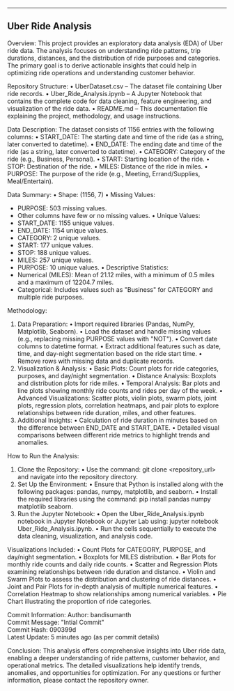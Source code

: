 ---------------------------------------------------------
Uber Ride Analysis
---------------------------------------------------------

Overview:
This project provides an exploratory data analysis (EDA) of Uber ride data. The analysis focuses on understanding ride patterns, trip durations, distances, and the distribution of ride purposes and categories. The primary goal is to derive actionable insights that could help in optimizing ride operations and understanding customer behavior.

Repository Structure:
• UberDataset.csv – The dataset file containing Uber ride records.
• Uber_Ride_Analysis.ipynb – A Jupyter Notebook that contains the complete code for data cleaning, feature engineering, and visualization of the ride data.
• README.md – This documentation file explaining the project, methodology, and usage instructions.

Data Description:
The dataset consists of 1156 entries with the following columns:
• START_DATE: The starting date and time of the ride (as a string, later converted to datetime).
• END_DATE: The ending date and time of the ride (as a string, later converted to datetime).
• CATEGORY: Category of the ride (e.g., Business, Personal).
• START: Starting location of the ride.
• STOP: Destination of the ride.
• MILES: Distance of the ride in miles.
• PURPOSE: The purpose of the ride (e.g., Meeting, Errand/Supplies, Meal/Entertain).

Data Summary:
• Shape: (1156, 7)
• Missing Values:
  - PURPOSE: 503 missing values.
  - Other columns have few or no missing values.
• Unique Values:
  - START_DATE: 1155 unique values.
  - END_DATE: 1154 unique values.
  - CATEGORY: 2 unique values.
  - START: 177 unique values.
  - STOP: 188 unique values.
  - MILES: 257 unique values.
  - PURPOSE: 10 unique values.
• Descriptive Statistics:
  - Numerical (MILES): Mean of 21.12 miles, with a minimum of 0.5 miles and a maximum of 12204.7 miles.
  - Categorical: Includes values such as "Business" for CATEGORY and multiple ride purposes.

Methodology:
1. Data Preparation:
   • Import required libraries (Pandas, NumPy, Matplotlib, Seaborn).
   • Load the dataset and handle missing values (e.g., replacing missing PURPOSE values with "NOT").
   • Convert date columns to datetime format.
   • Extract additional features such as date, time, and day-night segmentation based on the ride start time.
   • Remove rows with missing data and duplicate records.
2. Visualization & Analysis:
   • Basic Plots: Count plots for ride categories, purposes, and day/night segmentation.
   • Distance Analysis: Boxplots and distribution plots for ride miles.
   • Temporal Analysis: Bar plots and line plots showing monthly ride counts and rides per day of the week.
   • Advanced Visualizations: Scatter plots, violin plots, swarm plots, joint plots, regression plots, correlation heatmaps, and pair plots to explore relationships between ride duration, miles, and other features.
3. Additional Insights:
   • Calculation of ride duration in minutes based on the difference between END_DATE and START_DATE.
   • Detailed visual comparisons between different ride metrics to highlight trends and anomalies.

How to Run the Analysis:
1. Clone the Repository:
   • Use the command: git clone <repository_url> and navigate into the repository directory.
2. Set Up the Environment:
   • Ensure that Python is installed along with the following packages: pandas, numpy, matplotlib, and seaborn.
   • Install the required libraries using the command: pip install pandas numpy matplotlib seaborn.
3. Run the Jupyter Notebook:
   • Open the Uber_Ride_Analysis.ipynb notebook in Jupyter Notebook or Jupyter Lab using: jupyter notebook Uber_Ride_Analysis.ipynb.
   • Run the cells sequentially to execute the data cleaning, visualization, and analysis code.

Visualizations Included:
• Count Plots for CATEGORY, PURPOSE, and day/night segmentation.
• Boxplots for MILES distribution.
• Bar Plots for monthly ride counts and daily ride counts.
• Scatter and Regression Plots examining relationships between ride duration and distance.
• Violin and Swarm Plots to assess the distribution and clustering of ride distances.
• Joint and Pair Plots for in-depth analysis of multiple numerical features.
• Correlation Heatmap to show relationships among numerical variables.
• Pie Chart illustrating the proportion of ride categories.

Commit Information:
Author: bandisumanth  
Commit Message: "Intial Commit"  
Commit Hash: 090399d  
Latest Update: 5 minutes ago (as per commit details)

Conclusion:
This analysis offers comprehensive insights into Uber ride data, enabling a deeper understanding of ride patterns, customer behavior, and operational metrics. The detailed visualizations help identify trends, anomalies, and opportunities for optimization. For any questions or further information, please contact the repository owner.
